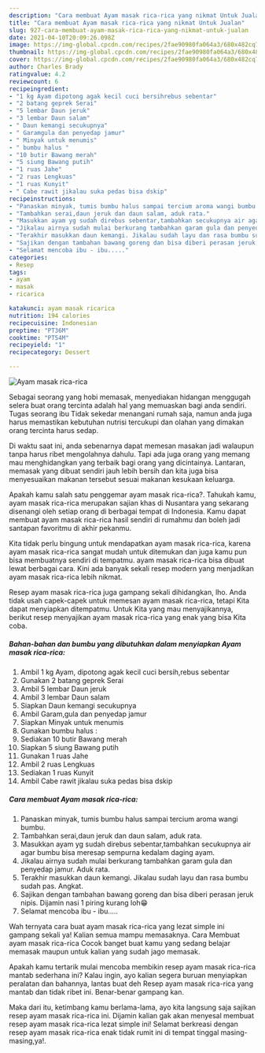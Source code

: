 ```yaml
---
description: "Cara membuat Ayam masak rica-rica yang nikmat Untuk Jualan"
title: "Cara membuat Ayam masak rica-rica yang nikmat Untuk Jualan"
slug: 927-cara-membuat-ayam-masak-rica-rica-yang-nikmat-untuk-jualan
date: 2021-04-10T20:09:26.098Z
image: https://img-global.cpcdn.com/recipes/2fae90980fa064a3/680x482cq70/ayam-masak-rica-rica-foto-resep-utama.jpg
thumbnail: https://img-global.cpcdn.com/recipes/2fae90980fa064a3/680x482cq70/ayam-masak-rica-rica-foto-resep-utama.jpg
cover: https://img-global.cpcdn.com/recipes/2fae90980fa064a3/680x482cq70/ayam-masak-rica-rica-foto-resep-utama.jpg
author: Charles Brady
ratingvalue: 4.2
reviewcount: 6
recipeingredient:
- "1 kg Ayam dipotong agak kecil cuci bersihrebus sebentar"
- "2 batang geprek Serai"
- "5 lembar Daun jeruk"
- "3 lembar Daun salam"
- " Daun kemangi secukupnya"
- " Garamgula dan penyedap jamur"
- " Minyak untuk menumis"
- " bumbu halus "
- "10 butir Bawang merah"
- "5 siung Bawang putih"
- "1 ruas Jahe"
- "2 ruas Lengkuas"
- "1 ruas Kunyit"
- " Cabe rawit jikalau suka pedas bisa dskip"
recipeinstructions:
- "Panaskan minyak, tumis bumbu halus sampai tercium aroma wangi bumbu."
- "Tambahkan serai,daun jeruk dan daun salam, aduk rata."
- "Masukkan ayam yg sudah direbus sebentar,tambahkan secukupnya air agar bumbu bisa meresap sempurna kedalam daging ayam."
- "Jikalau airnya sudah mulai berkurang tambahkan garam gula dan penyedap jamur. Aduk rata."
- "Terakhir masukkan daun kemangi. Jikalau sudah layu dan rasa bumbu sudah pas. Angkat."
- "Sajikan dengan tambahan bawang goreng dan bisa diberi perasan jeruk nipis. Dijamin nasi 1 piring kurang loh😁"
- "Selamat mencoba ibu - ibu....."
categories:
- Resep
tags:
- ayam
- masak
- ricarica

katakunci: ayam masak ricarica 
nutrition: 194 calories
recipecuisine: Indonesian
preptime: "PT36M"
cooktime: "PT54M"
recipeyield: "1"
recipecategory: Dessert

---
```



![Ayam masak rica-rica](https://img-global.cpcdn.com/recipes/2fae90980fa064a3/680x482cq70/ayam-masak-rica-rica-foto-resep-utama.jpg)

Sebagai seorang yang hobi memasak, menyediakan hidangan menggugah selera buat orang tercinta adalah hal yang memuaskan bagi anda sendiri. Tugas seorang ibu Tidak sekedar menangani rumah saja, namun anda juga harus memastikan kebutuhan nutrisi tercukupi dan olahan yang dimakan orang tercinta harus sedap.

Di waktu  saat ini, anda sebenarnya dapat memesan masakan jadi walaupun tanpa harus ribet mengolahnya dahulu. Tapi ada juga orang yang memang mau menghidangkan yang terbaik bagi orang yang dicintainya. Lantaran, memasak yang dibuat sendiri jauh lebih bersih dan kita juga bisa menyesuaikan makanan tersebut sesuai makanan kesukaan keluarga. 



Apakah kamu salah satu penggemar ayam masak rica-rica?. Tahukah kamu, ayam masak rica-rica merupakan sajian khas di Nusantara yang sekarang disenangi oleh setiap orang di berbagai tempat di Indonesia. Kamu dapat membuat ayam masak rica-rica hasil sendiri di rumahmu dan boleh jadi santapan favoritmu di akhir pekanmu.

Kita tidak perlu bingung untuk mendapatkan ayam masak rica-rica, karena ayam masak rica-rica sangat mudah untuk ditemukan dan juga kamu pun bisa membuatnya sendiri di tempatmu. ayam masak rica-rica bisa dibuat lewat berbagai cara. Kini ada banyak sekali resep modern yang menjadikan ayam masak rica-rica lebih nikmat.

Resep ayam masak rica-rica juga gampang sekali dihidangkan, lho. Anda tidak usah capek-capek untuk memesan ayam masak rica-rica, tetapi Kita dapat menyiapkan ditempatmu. Untuk Kita yang mau menyajikannya, berikut resep menyajikan ayam masak rica-rica yang enak yang bisa Kita coba.

<!--inarticleads1-->

##### Bahan-bahan dan bumbu yang dibutuhkan dalam menyiapkan Ayam masak rica-rica:

1. Ambil 1 kg Ayam, dipotong agak kecil cuci bersih,rebus sebentar
1. Gunakan 2 batang geprek Serai
1. Ambil 5 lembar Daun jeruk
1. Ambil 3 lembar Daun salam
1. Siapkan  Daun kemangi secukupnya
1. Ambil  Garam,gula dan penyedap jamur
1. Siapkan  Minyak untuk menumis
1. Gunakan  bumbu halus :
1. Sediakan 10 butir Bawang merah
1. Siapkan 5 siung Bawang putih
1. Gunakan 1 ruas Jahe
1. Ambil 2 ruas Lengkuas
1. Sediakan 1 ruas Kunyit
1. Ambil  Cabe rawit jikalau suka pedas bisa dskip




<!--inarticleads2-->

##### Cara membuat Ayam masak rica-rica:

1. Panaskan minyak, tumis bumbu halus sampai tercium aroma wangi bumbu.
1. Tambahkan serai,daun jeruk dan daun salam, aduk rata.
1. Masukkan ayam yg sudah direbus sebentar,tambahkan secukupnya air agar bumbu bisa meresap sempurna kedalam daging ayam.
1. Jikalau airnya sudah mulai berkurang tambahkan garam gula dan penyedap jamur. Aduk rata.
1. Terakhir masukkan daun kemangi. Jikalau sudah layu dan rasa bumbu sudah pas. Angkat.
1. Sajikan dengan tambahan bawang goreng dan bisa diberi perasan jeruk nipis. Dijamin nasi 1 piring kurang loh😁
1. Selamat mencoba ibu - ibu.....




Wah ternyata cara buat ayam masak rica-rica yang lezat simple ini gampang sekali ya! Kalian semua mampu memasaknya. Cara Membuat ayam masak rica-rica Cocok banget buat kamu yang sedang belajar memasak maupun untuk kalian yang sudah jago memasak.

Apakah kamu tertarik mulai mencoba membikin resep ayam masak rica-rica mantab sederhana ini? Kalau ingin, ayo kalian segera buruan menyiapkan peralatan dan bahannya, lantas buat deh Resep ayam masak rica-rica yang mantab dan tidak ribet ini. Benar-benar gampang kan. 

Maka dari itu, ketimbang kamu berlama-lama, ayo kita langsung saja sajikan resep ayam masak rica-rica ini. Dijamin kalian gak akan menyesal membuat resep ayam masak rica-rica lezat simple ini! Selamat berkreasi dengan resep ayam masak rica-rica enak tidak rumit ini di tempat tinggal masing-masing,ya!.

